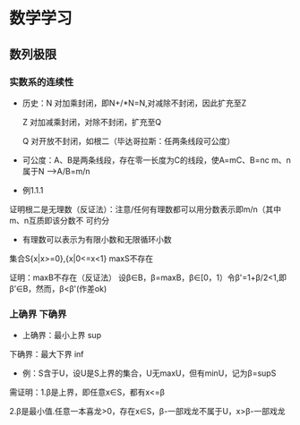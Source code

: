 # 数学学习

## 数列极限
### 实数系的连续性
- 历史：N 对加乘封闭，即N+/*N=N,对减除不封闭，因此扩充至Z

     Z 对加减乘封闭，对除不封闭，扩充至Q

     Q 对开放不封闭，如根二（毕达哥拉斯：任两条线段可公度）
- 可公度：A、B是两条线段，存在零一长度为C的线段，使A=mC、B=nc  m、n属于N  ——>A/B=m/n

- 例1.1.1

 证明根二是无理数（反证法）：注意/任何有理数都可以用分数表示即m/n（其中m、n互质即该分数不 可约分

- 有理数可以表示为有限小数和无限循环小数

 集合S{x|x>=0},{x|0<=x<1}  maxS不存在

 证明：maxB不存在（反证法）
 设β∈B，β=maxB，β∈[0，1）令β'=1+β/2<1,即β’∈B，然而，β<β'(作差ok)

 ### 上确界 下确界

- 上确界：最小上界 sup

 下确界：最大下界 inf

- 例：S含于U，设U是S上界的集合，U无maxU，但有minU，记为β=supS

 需证明：1.β是上界，即任意x∈S，都有x<=β

 2.β是最小值.任意一本喜龙>0，存在x∈S，β-一部戏龙不属于U，x>β-一部戏龙
 
